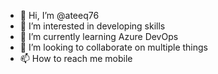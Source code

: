 - 👋 Hi, I’m @ateeq76
- 👀 I’m interested in developing skills
- 🌱 I’m currently learning Azure DevOps
- 💞️ I’m looking to collaborate on multiple things
- 📫 How to reach me mobile

<!---
ateeq76/ateeq76 is a ✨ special ✨ repository because its `README.md` (this file) appears on your GitHub profile.
You can click the Preview link to take a look at your changes.
--->

